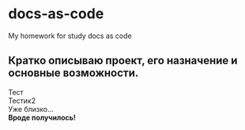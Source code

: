 # docs-as-code
My homework for study docs as code  
## Кратко описываю проект, его назначение и основные возможности.  
Тест  
Тестик2  
Уже близко...  
**Вроде получилось!**





